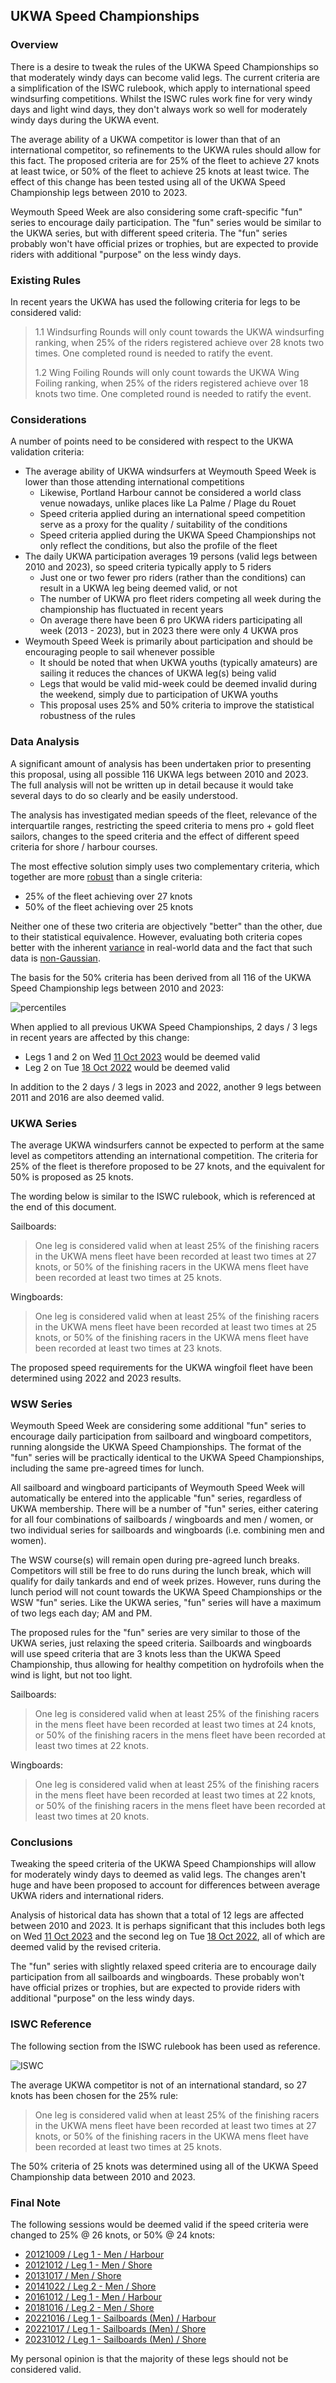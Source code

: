 ## UKWA Speed Championships

### Overview

There is a desire to tweak the rules of the UKWA Speed Championships so that moderately windy days can become valid legs. The current criteria are a simplification of the ISWC rulebook, which apply to international speed windsurfing competitions. Whilst the ISWC rules work fine for very windy days and light wind days, they don't always work so well for moderately windy days during the UKWA event.

The average ability of a UKWA competitor is lower than that of an international competitor, so refinements to the UKWA rules should allow for this fact. The proposed criteria are for 25% of the fleet to achieve 27 knots at least twice, or 50% of the fleet to achieve 25 knots at least twice. The effect of this change has been tested using all of the UKWA Speed Championship legs between 2010 to 2023.

Weymouth Speed Week are also considering some craft-specific "fun" series to encourage daily participation. The "fun" series would be similar to the UKWA series, but with different speed criteria. The "fun" series probably won't have official prizes or trophies, but are expected to provide riders with additional "purpose" on the less windy days.



### Existing Rules

In recent years the UKWA has used the following criteria for legs to be considered valid:

> 1.1 Windsurfing Rounds will only count towards the UKWA windsurfing ranking, when 25% of the riders registered achieve over 28 knots two times. One completed round is needed to ratify the event.
>
> 1.2 Wing Foiling Rounds will only count towards the UKWA Wing Foiling ranking, when 25% of the riders registered achieve over 18 knots two time. One completed round is needed to ratify the event.



### Considerations

A number of points need to be considered with respect to the UKWA validation criteria:

- The average ability of UKWA windsurfers at Weymouth Speed Week is lower than those attending international competitions
  - Likewise, Portland Harbour cannot be considered a world class venue nowadays, unlike places like La Palme / Plage du Rouet
  - Speed criteria applied during an international speed competition serve as a proxy for the quality / suitability of the conditions
  - Speed criteria applied during the UKWA Speed Championships not only reflect the conditions, but also the profile of the fleet
- The daily UKWA participation averages 19 persons (valid legs between 2010 and 2023), so speed criteria typically apply to 5 riders
  - Just one or two fewer pro riders (rather than the conditions) can result in a UKWA leg being deemed valid, or not
  - The number of UKWA pro fleet riders competing all week during the championship has fluctuated in recent years
  - On average there have been 6 pro UKWA riders participating all week (2013 - 2023), but in 2023 there were only 4 UKWA pros
- Weymouth Speed Week is primarily about participation and should be encouraging people to sail whenever possible
  - It should be noted that when UKWA youths (typically amateurs) are sailing it reduces the chances of UKWA leg(s) being valid
  - Legs that would be valid mid-week could be deemed invalid during the weekend, simply due to participation of UKWA youths
  - This proposal uses 25% and 50% criteria to improve the statistical robustness of the rules



### Data Analysis

A significant amount of analysis has been undertaken prior to presenting this proposal, using all possible 116 UKWA legs between 2010 and 2023. The full analysis will not be written up in detail because it would take several days to do so clearly and be easily understood.

The analysis has investigated median speeds of the fleet, relevance of the interquartile ranges, restricting the speed criteria to mens pro + gold fleet sailors, changes to the speed criteria and the effect of different speed criteria for shore / harbour courses.

The most effective solution simply uses two complementary criteria, which together are more [robust](https://en.wikipedia.org/wiki/Robust_statistics) than a single criteria:

- 25% of the fleet achieving over 27 knots
- 50% of the fleet achieving over 25 knots

Neither one of these two criteria are objectively "better" than the other, due to their statistical equivalence. However, evaluating both criteria copes better with the inherent [variance](https://en.wikipedia.org/wiki/Variance) in real-world data and the fact that such data is [non-Gaussian](https://medium.com/@amanatulla1606/when-normal-just-wont-cut-it-understanding-and-utilizing-non-gaussian-distributions-9fb0d8e249a3).

The basis for the 50% criteria has been derived from all 116 of the UKWA Speed Championship legs between 2010 and 2023:

![percentiles](percentiles.png)

When applied to all previous UKWA Speed Championships, 2 days / 3 legs in recent years are affected by this change:

- Legs 1 and 2 on Wed [11 Oct 2023](https://logiqx.github.io/wsw-results/events/2023/20231011/ukwa.html) would be deemed valid
- Leg 2 on Tue [18 Oct 2022](https://logiqx.github.io/wsw-results/events/2022/20221018/ukwa.html) would be deemed valid

In addition to the 2 days / 3 legs in 2023 and 2022, another 9 legs between 2011 and 2016 are also deemed valid.




### UKWA Series

The average UKWA windsurfers cannot be expected to perform at the same level as competitors attending an international competition. The criteria for 25% of the fleet is therefore proposed to be 27 knots, and the equivalent for 50% is proposed as 25 knots.

The wording below is similar to the ISWC rulebook, which is referenced at the end of this document.

Sailboards:

> One leg is considered valid when at least 25% of the finishing racers in the UKWA mens fleet have been recorded at least two times at 27 knots, or 50% of the finishing racers in the UKWA mens fleet have been recorded at least two times at 25 knots.

Wingboards:

> One leg is considered valid when at least 25% of the finishing racers in the UKWA mens fleet have been recorded at least two times at 25 knots, or 50% of the finishing racers in the UKWA mens fleet have been recorded at least two times at 23 knots.

The proposed speed requirements for the UKWA wingfoil fleet have been determined using 2022 and 2023 results.



### WSW Series

Weymouth Speed Week are considering some additional "fun" series to encourage daily participation from sailboard and wingboard competitors, running alongside the UKWA Speed Championships. The format of the "fun" series will be practically identical to the UKWA Speed Championships, including the same pre-agreed times for lunch.

All sailboard and wingboard participants of Weymouth Speed Week will automatically be entered into the applicable "fun" series, regardless of UKWA membership. There will be a number of "fun" series, either catering for all four combinations of sailboards / wingboards and men / women, or two individual series for sailboards and wingboards (i.e. combining men and women).

The WSW course(s) will remain open during pre-agreed lunch breaks. Competitors will still be free to do runs during the lunch break, which will qualify for daily tankards and end of week prizes. However, runs during the lunch period will not count towards the UKWA Speed Championships or the WSW "fun" series. Like the UKWA series, "fun" series will have a maximum of two legs each day; AM and PM.

The proposed rules for the "fun" series are very similar to those of the UKWA series, just relaxing the speed criteria. Sailboards and wingboards will use speed criteria that are 3 knots less than the UKWA Speed Championship, thus allowing for healthy competition on hydrofoils when the wind is light, but not too light.

Sailboards:

> One leg is considered valid when at least 25% of the finishing racers in the mens fleet have been recorded at least two times at 24 knots, or 50% of the finishing racers in the mens fleet have been recorded at least two times at 22 knots.

Wingboards:

> One leg is considered valid when at least 25% of the finishing racers in the mens fleet have been recorded at least two times at 22 knots, or 50% of the finishing racers in the mens fleet have been recorded at least two times at 20 knots.



### Conclusions

Tweaking the speed criteria of the UKWA Speed Championships will allow for moderately windy days to deemed as valid legs. The changes aren't huge and have been proposed to account for differences between average UKWA riders and international riders.

Analysis of historical data has shown that a total of 12 legs are affected between 2010 and 2023. It is perhaps significant that this includes both legs on Wed [11 Oct 2023](https://logiqx.github.io/wsw-results/events/2023/20231011/ukwa.html) and the second leg on Tue [18 Oct 2022](https://logiqx.github.io/wsw-results/results/2022/20221018/ukwa.html), all of which are deemed valid by the revised criteria.

The "fun" series with slightly relaxed speed criteria are to encourage daily participation from all sailboards and wingboards. These probably won't have official prizes or trophies, but are expected to provide riders with additional "purpose" on the less windy days.



### ISWC Reference

The following section from the ISWC rulebook has been used as reference.

![ISWC](iswc.png)

The average UKWA competitor is not of an international standard, so 27 knots has been chosen for the 25% rule:

> One leg is considered valid when at least 25% of the finishing racers in the UKWA mens fleet have been recorded at least two times at 27 knots, or 50% of the finishing racers in the UKWA mens fleet have been recorded at least two times at 25 knots.

The 50% criteria of 25 knots was determined using all of the UKWA Speed Championship data between 2010 and 2023.



### Final Note

The following sessions would be deemed valid if the speed criteria were changed to 25% @ 26 knots, or 50% @ 24 knots:

- [20121009 / Leg 1 - Men / Harbour](https://logiqx.github.io/wsw-results/events/2012/20121009/ukwa.html)
- [20121012 / Leg 1 - Men / Shore](https://logiqx.github.io/wsw-results/events/2012/20121012/ukwa.html)
- [20131017 / Men / Shore](https://logiqx.github.io/wsw-results/events/2013/20131017/ukwa.html)
- [20141022 / Leg 2 - Men / Shore](https://logiqx.github.io/wsw-results/events/2014/20141022/ukwa.html)
- [20161012 / Leg 1 - Men / Harbour](https://logiqx.github.io/wsw-results/events/2016/20161012/ukwa.html)
- [20181016 / Leg 2 - Men / Shore](https://logiqx.github.io/wsw-results/events/2018/20181016/ukwa.html)
- [20221016 / Leg 1 - Sailboards (Men) / Harbour](https://logiqx.github.io/wsw-results/events/2022/20221016/ukwa.html)
- [20221017 / Leg 1 - Sailboards (Men) / Shore](https://logiqx.github.io/wsw-results/events/2022/20221017/ukwa.html)
- [20231012 / Leg 1 - Sailboards (Men) / Shore](https://logiqx.github.io/wsw-results/events/2023/20231012/ukwa.html)

My personal opinion is that the majority of these legs should not be considered valid.
